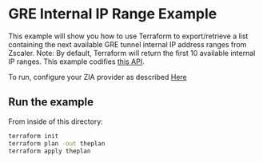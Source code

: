 # GRE Internal IP Range Example

This example will show you how to use Terraform to export/retrieve a list containing the next available GRE tunnel internal IP address ranges from Zscaler.
Note: By default, Terraform will return the first 10 available internal IP ranges.
This example codifies [this API](https://help.zscaler.com/zia/api#/Traffic%20Forwarding/GreTunnelResource_validateAndGetAvailableInternalIpRanges).

To run, configure your ZIA provider as described [Here](https://github.com/zscaler/terraform-provider-zia/blob/master/docs/index.html.markdown)

## Run the example

From inside of this directory:

```bash
terraform init
terraform plan -out theplan
terraform apply theplan
```
